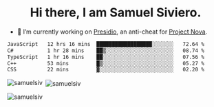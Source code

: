 <h1 align="center">Hi there, I am Samuel Siviero.</h1>

- 🔭 I’m currently working on [Presidio](https://presidio.ac), an anti-cheat for [Project Nova](https://discord.gg/novafn).

<!--START_SECTION:waka-->

```txt
JavaScript   12 hrs 16 mins  ██████████████████░░░░░░░   72.64 %
C#           1 hr 28 mins    ██▒░░░░░░░░░░░░░░░░░░░░░░   08.74 %
TypeScript   1 hr 16 mins    ██░░░░░░░░░░░░░░░░░░░░░░░   07.56 %
C++          53 mins         █▒░░░░░░░░░░░░░░░░░░░░░░░   05.27 %
CSS          22 mins         ▓░░░░░░░░░░░░░░░░░░░░░░░░   02.20 %
```

<!--END_SECTION:waka-->

<p><img align="left" src="https://github-readme-stats.vercel.app/api/top-langs?username=samuelsiv&show_icons=true&locale=en&layout=compact&theme=radical" alt="samuelsiv" /></p>

<p>&nbsp;<img align="center" src="https://github-readme-stats.vercel.app/api?username=samuelsiv&show_icons=true&locale=en&theme=radical" alt="samuelsiv" /></p>
<p align="left"> <img src="https://komarev.com/ghpvc/?username=samuelsiv&label=Profile%20views&color=0e75b6&style=flat" alt="samuelsiv" /> </p>
